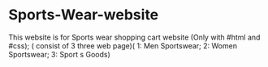 # Sports-Wear-website
This website is  for Sports wear shopping cart website (Only with #html and #css); ( consist of 3 three web page)( 1: Men Sportswear;  2: Women Sportswear;  3: Sport s Goods) 
